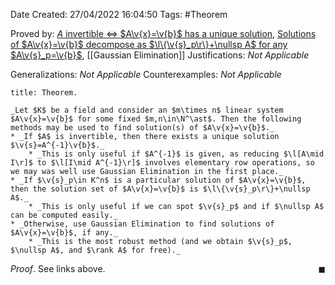 <div class="topSpace"></div>

Date Created: 27/04/2022 16:04:50
Tags: #Theorem

Proved by: [$A$ invertible $\Leftrightarrow$ $A\v{x}=\v{b}$ has a unique solution](Invertible%20coefficient%20matrix%20iff%20unique%20solution.md), [Solutions of $A\v{x}=\v{b}$ decompose as $\l\{\v{s}_p\r\}+\nullsp A$ for any $A\v{s}_p=\v{b}$](Solutions%20of%20a%20linear%20system%20decompose%20as%20sum%20of%20particular%20and%20null.md), [[Gaussian Elimination]]
Justifications: _Not Applicable_

Generalizations: _Not Applicable_
Counterexamples: _Not Applicable_

``` ad-Theorem
title: Theorem.

_Let $K$ be a field and consider an $m\times n$ linear system $A\v{x}=\v{b}$ for some fixed $m,n\in\N^\ast$. Then the following methods may be used to find solution(s) of $A\v{x}=\v{b}$._
* _If $A$ is invertible, then there exists a unique solution $\v{s}=A^{-1}\v{b}$._
    * _This is only useful if $A^{-1}$ is given, as reducing $\l[A\mid I\r]$ to $\l[I\mid A^{-1}\r]$ involves elementary row operations, so we may was well use Gaussian Elimination in the first place._
* _If $\v{s}_p\in K^n$ is a particular solution of $A\v{x}=\v{b}$, then the solution set of $A\v{x}=\v{b}$ is $\l\{\v{s}_p\r\}+\nullsp A$._
    * _This is only useful if we can spot $\v{s}_p$ and if $\nullsp A$ can be computed easily._
* _Otherwise, use Gaussian Elimination to find solutions of $A\v{x}=\v{b}$, if any._
    * _This is the most robust method (and we obtain $\v{s}_p$, $\nullsp A$, and $\rank A$ for free)._

```

_Proof_. See links above.<span style="float:right;">$\blacksquare$</span>
